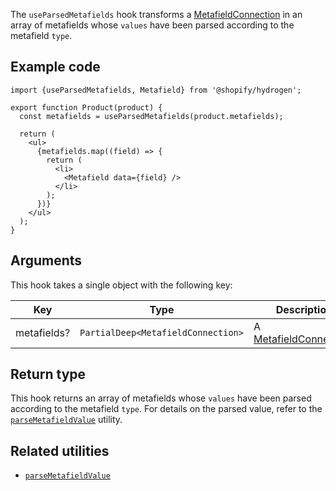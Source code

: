 <!-- This file is generated from source code in the Shopify/hydrogen repo. Edit the files in /packages/hydrogen/src/hooks/useParsedMetafields and run 'yarn generate-docs' at the root of this repo. For more information, refer to https://github.com/Shopify/shopify-dev/blob/main/content/internal/operations/reference-docs/hydrogen.md. -->

The `useParsedMetafields` hook transforms a [MetafieldConnection](/api/storefront/reference/common-objects/metafieldconnection)
in an array of metafields whose `values` have been parsed according to the metafield `type`.

## Example code

```tsx
import {useParsedMetafields, Metafield} from '@shopify/hydrogen';

export function Product(product) {
  const metafields = useParsedMetafields(product.metafields);

  return (
    <ul>
      {metafields.map((field) => {
        return (
          <li>
            <Metafield data={field} />
          </li>
        );
      })}
    </ul>
  );
}
```

## Arguments

This hook takes a single object with the following key:

| Key         | Type                                                  | Description                                                                            |
| ----------- | ----------------------------------------------------- | -------------------------------------------------------------------------------------- |
| metafields? | <code>PartialDeep&#60;MetafieldConnection&#62;</code> | A [MetafieldConnection](/api/storefront/reference/common-objects/metafieldconnection). |

## Return type

This hook returns an array of metafields whose `values` have been parsed according to the metafield `type`. For details on the parsed value, refer to the [`parseMetafieldValue`](/api/hydrogen/utilities/parsemetafieldvalue) utility.

## Related utilities

- [`parseMetafieldValue`](/api/hydrogen/utilities/parsemetafieldvalue)
